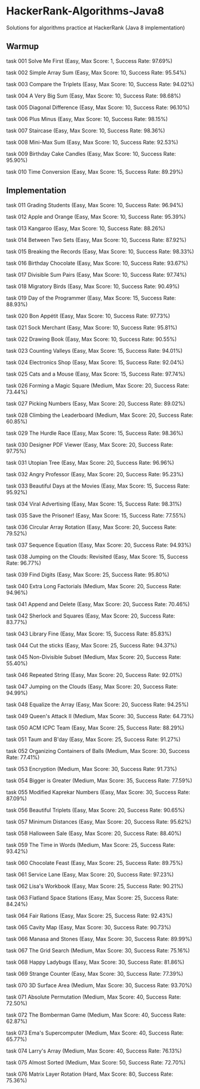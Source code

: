 # HackerRank-Algorithms-Java8
Solutions for algorithms practice at HackerRank (Java 8 implementation)

## Warmup

task 001	Solve Me First (Easy, Max Score: 1, Success Rate: 97.69%)

task 002	Simple Array Sum (Easy, Max Score: 10, Success Rate: 95.54%)

task 003	Compare the Triplets (Easy, Max Score: 10, Success Rate: 94.02%)

task 004	A Very Big Sum (Easy, Max Score: 10, Success Rate: 98.68%)

task 005	Diagonal Difference (Easy, Max Score: 10, Success Rate: 96.10%)

task 006	Plus Minus (Easy, Max Score: 10, Success Rate: 98.15%)

task 007	Staircase (Easy, Max Score: 10, Success Rate: 98.36%)

task 008	Mini-Max Sum (Easy, Max Score: 10, Success Rate: 92.53%)

task 009	Birthday Cake Candles (Easy, Max Score: 10, Success Rate: 95.90%)

task 010	Time Conversion (Easy, Max Score: 15, Success Rate: 89.29%)

## Implementation

task 011	Grading Students (Easy, Max Score: 10, Success Rate: 96.94%)

task 012	Apple and Orange (Easy, Max Score: 10, Success Rate: 95.39%)

task 013	Kangaroo (Easy, Max Score: 10, Success Rate: 88.26%)

task 014	Between Two Sets (Easy, Max Score: 10, Success Rate: 87.92%)

task 015	Breaking the Records (Easy, Max Score: 10, Success Rate: 98.33%)

task 016	Birthday Chocolate (Easy, Max Score: 10, Success Rate: 93.67%)

task 017	Divisible Sum Pairs (Easy, Max Score: 10, Success Rate: 97.74%)

task 018	Migratory Birds (Easy, Max Score: 10, Success Rate: 90.49%)

task 019	Day of the Programmer (Easy, Max Score: 15, Success Rate: 88.93%)

task 020	Bon Appétit (Easy, Max Score: 10, Success Rate: 97.73%)

task 021	Sock Merchant (Easy, Max Score: 10, Success Rate: 95.81%)

task 022	Drawing Book (Easy, Max Score: 10, Success Rate: 90.55%)

task 023	Counting Valleys (Easy, Max Score: 15, Success Rate: 94.01%)

task 024	Electronics Shop (Easy, Max Score: 15, Success Rate: 92.04%)

task 025	Cats and a Mouse (Easy, Max Score: 15, Success Rate: 97.74%)

task 026	Forming a Magic Square (Medium, Max Score: 20, Success Rate: 73.44%)

task 027	Picking Numbers (Easy, Max Score: 20, Success Rate: 89.02%)

task 028	Climbing the Leaderboard (Medium, Max Score: 20, Success Rate: 60.85%)

task 029	The Hurdle Race (Easy, Max Score: 15, Success Rate: 98.36%)

task 030	Designer PDF Viewer (Easy, Max Score: 20, Success Rate: 97.75%)

task 031	Utopian Tree (Easy, Max Score: 20, Success Rate: 96.96%)

task 032	Angry Professor (Easy, Max Score: 20, Success Rate: 95.23%)

task 033	Beautiful Days at the Movies (Easy, Max Score: 15, Success Rate: 95.92%)

task 034	Viral Advertising (Easy, Max Score: 15, Success Rate: 98.31%)

task 035	Save the Prisoner! (Easy, Max Score: 15, Success Rate: 77.55%)

task 036	Circular Array Rotation (Easy, Max Score: 20, Success Rate: 79.52%)

task 037	Sequence Equation (Easy, Max Score: 20, Success Rate: 94.93%)

task 038	Jumping on the Clouds: Revisited (Easy, Max Score: 15, Success Rate: 96.77%)

task 039	Find Digits (Easy, Max Score: 25, Success Rate: 95.80%)

task 040	Extra Long Factorials (Medium, Max Score: 20, Success Rate: 94.96%)

task 041	Append and Delete (Easy, Max Score: 20, Success Rate: 70.46%)

task 042	Sherlock and Squares (Easy, Max Score: 20, Success Rate: 83.77%)

task 043	Library Fine (Easy, Max Score: 15, Success Rate: 85.83%)

task 044	Cut the sticks (Easy, Max Score: 25, Success Rate: 94.37%)

task 045	Non-Divisible Subset (Medium, Max Score: 20, Success Rate: 55.40%)

task 046	Repeated String (Easy, Max Score: 20, Success Rate: 92.01%)

task 047	Jumping on the Clouds (Easy, Max Score: 20, Success Rate: 94.99%)

task 048	Equalize the Array (Easy, Max Score: 20, Success Rate: 94.25%)

task 049	Queen's Attack II (Medium, Max Score: 30, Success Rate: 64.73%)

task 050	ACM ICPC Team (Easy, Max Score: 25, Success Rate: 88.29%)

task 051	Taum and B'day (Easy, Max Score: 25, Success Rate: 91.27%)

task 052	Organizing Containers of Balls (Medium, Max Score: 30, Success Rate: 77.41%)

task 053	Encryption (Medium, Max Score: 30, Success Rate: 91.73%)

task 054	Bigger is Greater (Medium, Max Score: 35, Success Rate: 77.59%)

task 055	Modified Kaprekar Numbers (Easy, Max Score: 30, Success Rate: 87.09%)

task 056	Beautiful Triplets (Easy, Max Score: 20, Success Rate: 90.65%)

task 057	Minimum Distances (Easy, Max Score: 20, Success Rate: 95.62%)

task 058	Halloween Sale (Easy, Max Score: 20, Success Rate: 88.40%)

task 059	The Time in Words (Medium, Max Score: 25, Success Rate: 93.42%)

task 060	Chocolate Feast (Easy, Max Score: 25, Success Rate: 89.75%)

task 061	Service Lane (Easy, Max Score: 20, Success Rate: 97.23%)

task 062	Lisa's Workbook (Easy, Max Score: 25, Success Rate: 90.21%)

task 063	Flatland Space Stations (Easy, Max Score: 25, Success Rate: 84.24%)

task 064	Fair Rations (Easy, Max Score: 25, Success Rate: 92.43%)

task 065	Cavity Map (Easy, Max Score: 30, Success Rate: 90.73%)

task 066	Manasa and Stones (Easy, Max Score: 30, Success Rate: 89.99%)

task 067	The Grid Search (Medium, Max Score: 30, Success Rate: 75.16%)

task 068	Happy Ladybugs (Easy, Max Score: 30, Success Rate: 81.86%)

task 069	Strange Counter (Easy, Max Score: 30, Success Rate: 77.39%)

task 070	3D Surface Area (Medium, Max Score: 30, Success Rate: 93.70%)

task 071	Absolute Permutation (Medium, Max Score: 40, Success Rate: 72.50%)

task 072	The Bomberman Game (Medium, Max Score: 40, Success Rate: 62.87%)

task 073	Ema's Supercomputer (Medium, Max Score: 40, Success Rate: 65.77%)

task 074	Larry's Array (Medium, Max Score: 40, Success Rate: 76.13%)

task 075	Almost Sorted (Medium, Max Score: 50, Success Rate: 72.70%)

task 076	Matrix Layer Rotation (Hard, Max Score: 80, Success Rate: 75.36%)